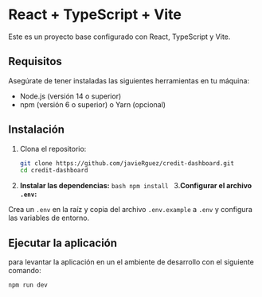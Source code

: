 # React + TypeScript + Vite

Este es un proyecto base configurado con React, TypeScript y Vite.

## Requisitos

Asegúrate de tener instaladas las siguientes herramientas en tu máquina:

- Node.js (versión 14 o superior)
- npm (versión 6 o superior) o Yarn (opcional)

## Instalación

1. Clona el repositorio:

   ```bash
   git clone https://github.com/javieRguez/credit-dashboard.git
   cd credit-dashboard
    ```
2. **Instalar las dependencias:**
   `bash
    npm install
    `
3.**Configurar el archivo `.env`:**

Crea un `.env` en la raíz y copia del archivo `.env.example` a `.env` y configura las variables de entorno.

## Ejecutar la aplicación

para levantar la aplicación en un el ambiente de desarrollo con el siguiente comando:

```bash
npm run dev
```
